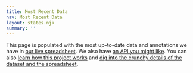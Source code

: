 ```yaml
---
title: Most Recent Data
nav: Most Recent Data
layout: states.njk
summary: ''
---
```

This page is populated with the most up-to-date data and annotations we have in [our live spreadsheet](https://docs.google.com/spreadsheets/u/2/d/e/2PACX-1vRwAqp96T9sYYq2-i7Tj0pvTf6XVHjDSMIKBdZHXiCGGdNC0ypEU9NbngS8mxea55JuCFuua1MUeOj5/pubhtml#). We also have [an API you might like](https://covidtracking.com/api/). You can also [learn how this project works](https://covidtracking.com/about-tracker/) and [dig into the crunchy details of the dataset and the spreadsheet](https://covidtracking.com/newsroom-expert-faq/).